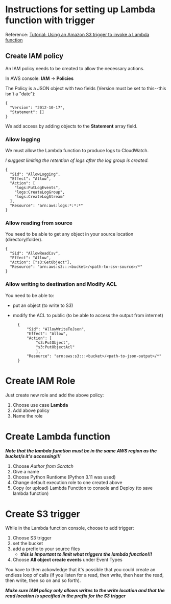 # Instructions for setting up Lambda function with trigger

Reference: [Tutorial: Using an Amazon S3 trigger to invoke a Lambda function](https://docs.aws.amazon.com/lambda/latest/dg/with-s3-example.html)

## Create IAM policy

An IAM policy needs to be created to allow the necessary actions.

In AWS console: **IAM** &rarr; **Policies**

The Policy is a JSON object with two fields (Version must be set to this--this isn't a "date"):

    {
      "Version": "2012-10-17",
      "Statement": []
    }

We add access by adding objects to the **Statement** array field.

### Allow logging

We must allow the Lambda function to produce logs to CloudWatch.

_I suggest limiting the retention of logs after the log group is created._

    {
      "Sid": "AllowLogging",
      "Effect": "Allow",
      "Action": [
        "logs:PutLogEvents",
        "logs:CreateLogGroup",
        "logs:CreateLogStream"
      ],
      "Resource": "arn:aws:logs:*:*:*"
    }

### Allow reading from source

You need to be able to get any object in your source location (directory/folder).

    {
      "Sid": "AllowReadCsv",
      "Effect": "Allow",
      "Action": ["s3:GetObject"],
      "Resource": "arn:aws:s3:::<bucket>/<path-to-csv-source>/*"
    }

### Allow writing to destination and Modify ACL

You need to be able to:
* put an object (to write to S3)
* modify the ACL to public (to be able to access the output from internet)

        {
            "Sid": "AllowWriteToJson",
            "Effect": "Allow",
            "Action": [
                "s3:PutObject",
                "s3:PutObjectAcl"
                ],
            "Resource": "arn:aws:s3:::<bucket>/<path-to-json-output>/*"
        }

# Create IAM Role

Just create new role and add the above policy:
1. Choose use case **Lambda**
2. Add above policy
3. Name the role

# Create Lambda function

 _**Note that the lambda function must be in the same AWS region as the bucket/s it's accessing!!!**_

1. Choose _Author from Scratch_
2. Give a name
3. Choose Python Runtiome (Python 3.11 was used)
4. Change default execution role to one created above
5. Copy (or upload) Lambda Function to console and Deploy (to save lambda function)

# Create S3 trigger

While in the Lambda function console, choose to add trigger:

1. Choose S3 trigger
2. set the bucket
3. add a prefix to your source files
    * _**this is important to limit what triggers the lambda function!!!**_
5. Choose **All object create events** under Event Types

You have to then ackowledge that it's possible that you could create an endless loop of calls (if you listen for a read, then write, then hear the read, then write, then so on and so forth).

_**Make sure IAM policy only allows writes to the write location and that the read location is specified in the prefix for the S3 trigger**_

